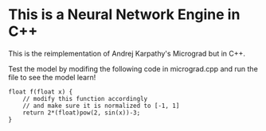 # This is a Neural Network Engine in C++

This is the reimplementation of Andrej Karpathy's Micrograd but in C++.

Test the model by modifing the following code in micrograd.cpp
and run the file to see the model learn!
```
float f(float x) {
    // modify this function accordingly
    // and make sure it is normalized to [-1, 1]
    return 2*(float)pow(2, sin(x))-3;
}
```
